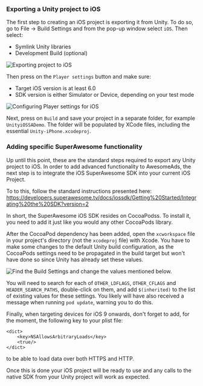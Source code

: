 ### Exporting a Unity project to iOS

The first step to creating an iOS project is exporting it from Unity.
To do so, go to File -> Build Settings and from the pop-up window select `iOS`. Then select:
  * Symlink Unity libraries
  * Development Build (optional)

![](img/export_ios.png "Exporting project to iOS")

Then press on the `Player settings` button and make sure:
  * Target iOS version is at least 6.0 
  * SDK version is either Simulator or Device, depending on your test mode

![](img/export_ios2.png "Configuring Player settings for iOS")

Next, press on `Build` and save your project in a separate folder, for example `UnityiOSSADemo`. The folder will be populated by XCode files, including the essential `Unity-iPhone.xcodeproj`.

### Adding specific SuperAwesome functionality

Up until this point, these are the standard steps required to export any Unity project to iOS.
In order to add advanced functionality to AwesomeAds, the next step is to integrate the iOS SuperAwesome SDK into your current iOS Project.

To to this, follow the standard instructions presented here: https://developers.superawesome.tv/docs/iossdk/Getting%20Started/Integrating%20the%20SDK?version=2

In short, the SuperAwesome iOS SDK resides on CocoaPodss. To install it, you need to add it just like you would any other CocoaPods library.

After the CocoaPod dependency has been added, open the `xcworkspace` file in your project's directory (not the `xcodeproj` file) with Xcode. You have to make some changes to the default Unity build configuration, as the CocoaPods settings need to be propagated in the build target but won't have done so since Unity has already set these values.

![](img/xcode_build_settings.png "Find the Build Settings and change the values mentioned below.")

You will need to search for each of `OTHER_LDFLAGS`, `OTHER_CFLAGS` and `HEADER_SEARCH_PATHS`, double-click on them, and add `$(inherited)` to the list of existing values for these settings. You likely will have also received a message when running `pod update`, warning you to do this.

Finally, when targeting devices for iOS 9 onwards, don't forget to add, for the moment, the following key to your plist file:

```
<dict>
	<key>NSAllowsArbitraryLoads</key>
	<true/>
</dict>
```

to be able to load data over both HTTPS and HTTP.

Once this is done your iOS project will be ready to use and any calls to the native SDK from your Unity project will work as expected.